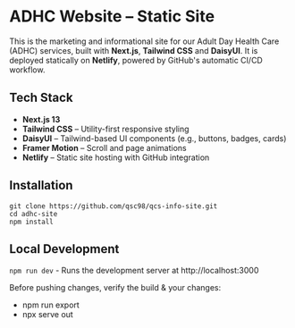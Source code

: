 # ADHC Website – Static Site

This is the marketing and informational site for our Adult Day Health Care (ADHC) services, built with **Next.js**, **Tailwind CSS** and **DaisyUI**. It is deployed statically on **Netlify**, powered by GitHub's automatic CI/CD workflow.


## Tech Stack

- **Next.js 13**
- **Tailwind CSS** – Utility-first responsive styling
- **DaisyUI** – Tailwind-based UI components (e.g., buttons, badges, cards)
- **Framer Motion** – Scroll and page animations
- **Netlify** – Static site hosting with GitHub integration


## Installation

```
git clone https://github.com/qsc98/qcs-info-site.git
cd adhc-site
npm install
```

## Local Development

`npm run dev` - Runs the development server at http://localhost:3000

Before pushing changes, verify the build & your changes:
- npm run export
- npx serve out
 
